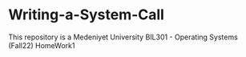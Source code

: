# Writing-a-System-Call
This repository is a Medeniyet University BIL301 - Operating Systems (Fall22) HomeWork1
